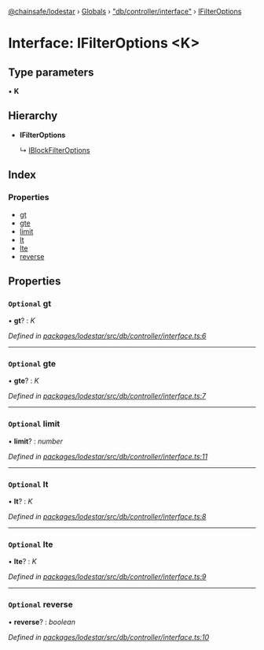 [@chainsafe/lodestar](../README.md) › [Globals](../globals.md) › ["db/controller/interface"](../modules/_db_controller_interface_.md) › [IFilterOptions](_db_controller_interface_.ifilteroptions.md)

# Interface: IFilterOptions <**K**>

## Type parameters

▪ **K**

## Hierarchy

* **IFilterOptions**

  ↳ [IBlockFilterOptions](_db_api_beacon_repositories_blockarchive_.iblockfilteroptions.md)

## Index

### Properties

* [gt](_db_controller_interface_.ifilteroptions.md#optional-gt)
* [gte](_db_controller_interface_.ifilteroptions.md#optional-gte)
* [limit](_db_controller_interface_.ifilteroptions.md#optional-limit)
* [lt](_db_controller_interface_.ifilteroptions.md#optional-lt)
* [lte](_db_controller_interface_.ifilteroptions.md#optional-lte)
* [reverse](_db_controller_interface_.ifilteroptions.md#optional-reverse)

## Properties

### `Optional` gt

• **gt**? : *K*

*Defined in [packages/lodestar/src/db/controller/interface.ts:6](https://github.com/ChainSafe/lodestar/blob/1d5598773/packages/lodestar/src/db/controller/interface.ts#L6)*

___

### `Optional` gte

• **gte**? : *K*

*Defined in [packages/lodestar/src/db/controller/interface.ts:7](https://github.com/ChainSafe/lodestar/blob/1d5598773/packages/lodestar/src/db/controller/interface.ts#L7)*

___

### `Optional` limit

• **limit**? : *number*

*Defined in [packages/lodestar/src/db/controller/interface.ts:11](https://github.com/ChainSafe/lodestar/blob/1d5598773/packages/lodestar/src/db/controller/interface.ts#L11)*

___

### `Optional` lt

• **lt**? : *K*

*Defined in [packages/lodestar/src/db/controller/interface.ts:8](https://github.com/ChainSafe/lodestar/blob/1d5598773/packages/lodestar/src/db/controller/interface.ts#L8)*

___

### `Optional` lte

• **lte**? : *K*

*Defined in [packages/lodestar/src/db/controller/interface.ts:9](https://github.com/ChainSafe/lodestar/blob/1d5598773/packages/lodestar/src/db/controller/interface.ts#L9)*

___

### `Optional` reverse

• **reverse**? : *boolean*

*Defined in [packages/lodestar/src/db/controller/interface.ts:10](https://github.com/ChainSafe/lodestar/blob/1d5598773/packages/lodestar/src/db/controller/interface.ts#L10)*
